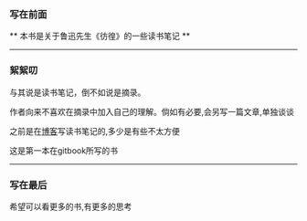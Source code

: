 ### 写在前面

** 本书是关于鲁迅先生《彷徨》的一些读书笔记 **

************************************
### 絮絮叨

与其说是读书笔记，倒不如说是摘录。

作者向来不喜欢在摘录中加入自己的理解。倘如有必要,会另写一篇文章,单独谈谈

之前是在[博客](http://www.sail.name/)写读书笔记的,多少是有些不太方便

这是第一本在gitbook所写的书

**************************************

### 写在最后

希望可以看更多的书,有更多的思考

